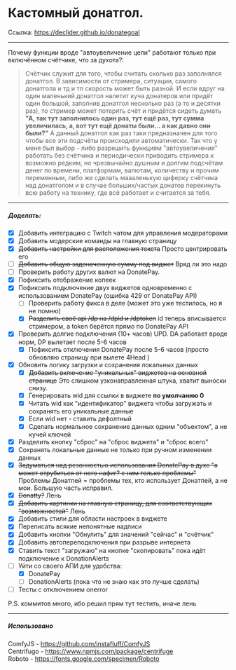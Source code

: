 # Кастомный донатгол.

Ссылка: https://declider.github.io/donategoal

---

Почему функции вроде "автоувеличение цели" работают только при включённом счётчике, что за духота?:
> Счётчик служит для того, чтобы считать сколько раз заполнялся донатгол. В зависимости от стримера, ситуации, самого донатгола и тд и тп скорость может быть разной. И если вдруг на один маленький донатгол налетит куча донатеров или придёт один большой, заполнив донатгол несколько раз (а то и десятки раз), то стример может потерять счёт и придётся сидеть думать __"А, так тут заполнилось один раз, тут ещё раз, тут сумма увеличилась, а, вот тут ещё донаты были... а как давно они были?"__
А данный донатгол как раз таки предназначен для того чтобы все эти подсчёты происходили автоматически. Так что у меня был выбор - либо разрешить функциям "автоувеличения" работать без счётчика и периодически приводить стримера к возможно редким, но чрезвычайно душным и долгим подсчётам денег по времени, платформам, валютам, количеству и прочим переменным, либо же сделать маааленькую циферку счётчика над донатголом и в случае больших/частых донатов перекинуть всю работу на технику, где всё работает и считается за тебя.

---

##### Доделать:
- [x] Добавить интеграцию с Twitch чатом для управления модераторами
- [x] Добавить модерские команды на главную страницу
- [x] ~~Добавить настройки для расположения текста~~ Просто центрировать его
- [ ] ~~Добавить общую задоначенную сумму под виджет~~ Вряд ли это надо
- [ ] Проверить работу других валют на DonatePay.
- [x] Пофиксить отображение копеек
- [x] Пофиксить подключение двух виджетов одновременно с использованием DonatePay (ошибка 429 от DonatePay API)
  - [ ] Проверить работу фикса в деле (может это уже тестилось, но я не помню)
  - [x] ~~Разделить своё api /dp на /dpid и /dptoken~~ id теперь вписывается стримером, а token берётся прямо по DonatePay API
- [x] Проверить долгие подключения (10+ часов) UPD. DA работает вроде норм, DP вылетает после 5-6 часов
  - [x] Пофиксить отключения DonatePay после 5-6 часов (просто обновляю страницу при вылете 4Head )
- [x] Обновить логику загрузки и сохранения локальных данных
  - [x] ~~Добавить включение "уникальных" виджетов на основной странице~~ Это слишком узконаправленная штука, хватит выноски снизу.
  - [x] Генерировать wid для ссылки в виджете **по умолчанию 0**
  - [x] Читать wid как "идентификатор" виджета чтобы загружать и сохранять его уникальные данные
  - [x] Если wid нет - ставить дефолтный
  - [x] Сделать нормальное сохранение данных одним "объектом", а не кучей ключей
- [x] Разделить кнопку "сброс" на "сброс виджета" и "сброс всего"
- [x] Сохранять локальные данные не только при ручном изменении данных
- [x] ~~Задуматься над резонностью использования DonatePay в духе "а может отрубиться от него нафиг? с ним только проблемы"~~ Проблемы Донатпей = проблемы тех, кто использует Донатпей, а не мои. Большую часть исправил.
- [x] ~~Donatty?~~ Лень
- [x] ~~Добавить картинки на главную страницу, для соответствующих "возможностей"~~ Лень
- [x] Добавить стили для области настроек в виджете
- [x] Переписать всякие непонятные надписи
- [x] Добавить кнопки "Обнулить" для значений "сейчас" и "счётчик"
- [x] Добавить автопереподключения при разрыве интернета
- [x] Ставить текст "загружаю" на кнопке "скопировать" пока идёт подключение к DonationAlerts
- [ ] Уйти со своего АПИ для удобства:
  - [X] DonatePay
  - [ ] DonationAlerts (пока что не знаю как это лучше сделать)
- [ ] Тесты с отключением onerror

P.S. коммитов много, ибо решил прям тут тестить, иначе лень

---

##### Использовано
ComfyJS - https://github.com/instafluff/ComfyJS  
Centrifugo - https://www.npmjs.com/package/centrifuge  
Roboto - https://fonts.google.com/specimen/Roboto  
